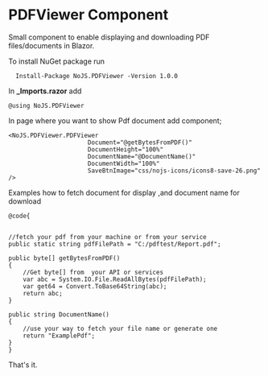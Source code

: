 ﻿
# PDFViewer Component
Small component to enable displaying and downloading PDF files/documents in Blazor.


To install NuGet package run

      Install-Package NoJS.PDFViewer -Version 1.0.0

In **_Imports.razor**
 add
 
    @using NoJS.PDFViewer



In page where you want to show Pdf document add component;

    <NoJS.PDFViewer.PDFViewer 
                          Document="@getBytesFromPDF()" 
                          DocumentHeight="100%" 
                          DocumentName="@DocumentName()" 
                          DocumentWidth="100%" 
                          SaveBtnImage="css/nojs-icons/icons8-save-26.png" />

Examples how to fetch document for display ,and document name for download

    @code{


    //fetch your pdf from your machine or from your service
    public static string pdfFilePath = "C:/pdftest/Report.pdf";

    public byte[] getBytesFromPDF()
    {
        //Get byte[] from  your API or services
        var abc = System.IO.File.ReadAllBytes(pdfFilePath);
        var get64 = Convert.ToBase64String(abc);
        return abc;
    }

    public string DocumentName()
    {
        //use your way to fetch your file name or generate one
        return "ExamplePdf";
    }
    }


That's it.



